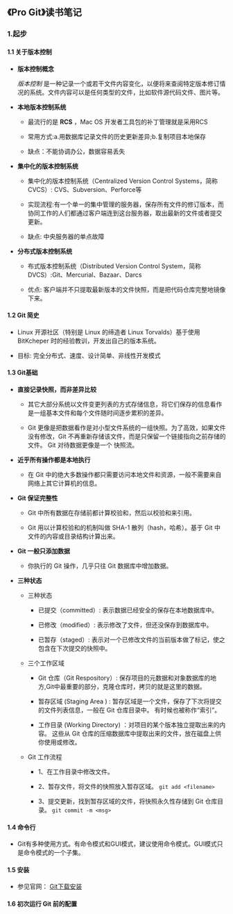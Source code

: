 ## 《Pro Git》读书笔记

### 1.起步

#### 1.1 关于版本控制

* **版本控制概念**

	*版本控制* 是一种记录一个或若干文件内容变化，以便将来查阅特定版本修订情况的系统。文件内容可以是任何类型的文件，比如软件源代码文件、图片等。
	
* **本地版本控制系统**

	+ 最流行的是 **RCS** ，Mac OS 开发者工具包的补丁管理就是采用RCS
	
	+ 常用方式:a.用数据库记录文件的历史更新差异;b.复制项目本地保存
	
	+ 缺点：不能协调办公，数据容易丢失


* **集中化的版本控制系统**

	+ 集中化的版本控制系统（Centralized Version Control Systems，简称 CVCS）: CVS、Subversion、Perforce等
	
	+ 实现流程:有一个单一的集中管理的服务器，保存所有文件的修订版本，而协同工作的人们都通过客户端连到这台服务器，取出最新的文件或者提交更新。
	
	+ 缺点: 中央服务器的单点故障


* **分布式版本控制系统**

	+ 布式版本控制系统（Distributed Version Control System，简称 DVCS）:Git、Mercurial、Bazaar、Darcs
	
	+ 优点: 客户端并不只提取最新版本的文件快照，而是把代码仓库完整地镜像下来。


#### 1.2 Git 简史

* Linux 开源社区（特别是 Linux 的缔造者 Linux Torvalds）基于使用 BitKcheper 时的经验教训，开发出自己的版本系统。

* 目标: 完全分布式、速度、设计简单、非线性开发模式

#### 1.3 Git基础

* **直接记录快照，而非差异比较**

	+ 其它大部分系统以文件变更列表的方式存储信息，将它们保存的信息看作是一组基本文件和每个文件随时间逐步累积的差异。
	
	+ Git 更像是把数据看作是对小型文件系统的一组快照。为了高效，如果文件没有修改，Git 不再重新存储该文件，而是只保留一个链接指向之前存储的文件。 Git 对待数据更像是一个 快照流。


* **近乎所有操作都是本地执行**

	+ 在 Git 中的绝大多数操作都只需要访问本地文件和资源，一般不需要来自网络上其它计算机的信息。

* **Git 保证完整性**

	+ Git 中所有数据在存储前都计算校验和，然后以校验和来引用。
	
	+ Git 用以计算校验和的机制叫做 SHA-1 散列（hash，哈希）。基于 Git 中文件的内容或目录结构计算出来。

* **Git 一般只添加数据**

	+ 你执行的 Git 操作，几乎只往 Git 数据库中增加数据。

* **三种状态**

	+ 三种状态
		
		- 已提交（committed）: 表示数据已经安全的保存在本地数据库中。
		
		- 已修改（modified）: 表示修改了文件，但还没保存到数据库中。
		
		- 已暂存（staged）: 表示对一个已修改文件的当前版本做了标记，使之包含在下次提交的快照中。
		
	+ 三个工作区域
	
		- Git 仓库（Git Respository）: 保存项目的元数据和对象数据库的地方,Git中最重要的部分，克隆仓库时，拷贝的就是这里的数据。
		
		- 暂存区域 (Staging Area ) : 暂存区域是一个文件，保存了下次将提交的文件列表信息，一般在 Git 仓库目录中。 有时候也被称作“索引”。
		
		- 工作目录 (Working Directory) ：对项目的某个版本独立提取出来的内容。 这些从 Git 仓库的压缩数据库中提取出来的文件，放在磁盘上供你使用或修改。
		
		
	+ Git 工作流程
	
		- 1、在工作目录中修改文件。
		
		- 2、暂存文件，将文件的快照放入暂存区域。 `git add <filename>`
		
		- 3、提交更新，找到暂存区域的文件，将快照永久性存储到 Git 仓库目录。 `git commit -m <msg>`
		
#### 1.4 命令行

* Git有多种使用方式。有命令模式和GUI模式，建议使用命令模式。GUI模式只是命令模式的一个子集。

#### 1.5 安装

* 参见官网： [Git下载安装](http://git-scm.com/downloads)

#### 1.6 初次运行 Git 前的配置









